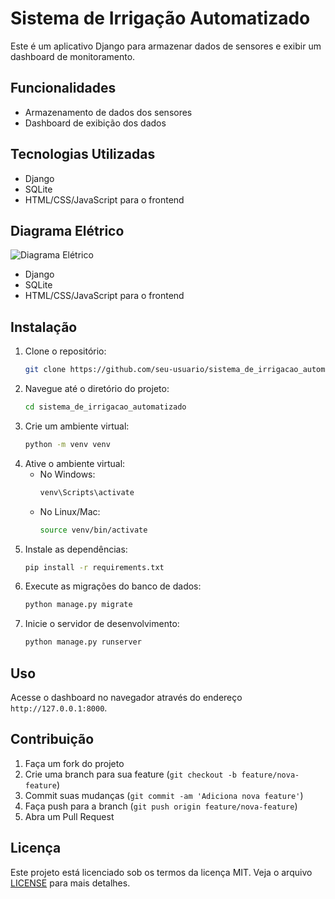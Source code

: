 # Sistema de Irrigação Automatizado

Este é um aplicativo Django para armazenar dados de sensores e exibir um dashboard de monitoramento.

## Funcionalidades

- Armazenamento de dados dos sensores
- Dashboard de exibição dos dados

## Tecnologias Utilizadas

- Django
- SQLite 
- HTML/CSS/JavaScript para o frontend

## Diagrama Elétrico


![
Diagrama Elétrico](image/eletrical_diagram.jpg)


- Django
- SQLite 
- HTML/CSS/JavaScript para o frontend

## Instalação

1. Clone o repositório:
    ```bash
    git clone https://github.com/seu-usuario/sistema_de_irrigacao_automatizado.git
    ```
2. Navegue até o diretório do projeto:
    ```bash
    cd sistema_de_irrigacao_automatizado
    ```
3. Crie um ambiente virtual:
    ```bash
    python -m venv venv
    ```
4. Ative o ambiente virtual:
    - No Windows:
        ```bash
        venv\Scripts\activate
        ```
    - No Linux/Mac:
        ```bash
        source venv/bin/activate
        ```
5. Instale as dependências:
    ```bash
    pip install -r requirements.txt
    ```
6. Execute as migrações do banco de dados:
    ```bash
    python manage.py migrate
    ```
7. Inicie o servidor de desenvolvimento:
    ```bash
    python manage.py runserver
    ```

## Uso

Acesse o dashboard no navegador através do endereço `http://127.0.0.1:8000`.

## Contribuição

1. Faça um fork do projeto
2. Crie uma branch para sua feature (`git checkout -b feature/nova-feature`)
3. Commit suas mudanças (`git commit -am 'Adiciona nova feature'`)
4. Faça push para a branch (`git push origin feature/nova-feature`)
5. Abra um Pull Request

## Licença

Este projeto está licenciado sob os termos da licença MIT. Veja o arquivo [LICENSE](LICENSE) para mais detalhes.
